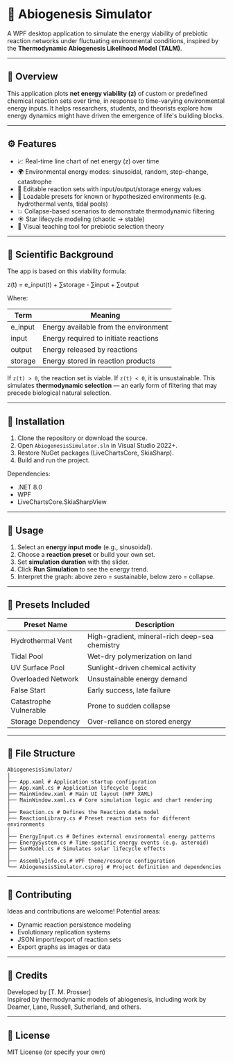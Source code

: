 # 🔬 Abiogenesis Simulator

A WPF desktop application to simulate the energy viability of prebiotic reaction networks under fluctuating environmental conditions, inspired by the **Thermodynamic Abiogenesis Likelihood Model (TALM)**.

---

## 📘 Overview

This application plots **net energy viability (z)** of custom or predefined chemical reaction sets over time, in response to time-varying environmental energy inputs. It helps researchers, students, and theorists explore how energy dynamics might have driven the emergence of life's building blocks.

---

## ⚙️ Features

- 📈 Real-time line chart of net energy (z) over time  
- 🌍 Environmental energy modes: sinusoidal, random, step-change, catastrophe  
- 🧪 Editable reaction sets with input/output/storage energy values  
- 🔁 Loadable presets for known or hypothesized environments (e.g. hydrothermal vents, tidal pools)  
- 💥 Collapse-based scenarios to demonstrate thermodynamic filtering  
- ☀️ Star lifecycle modeling (chaotic → stable)  
- 🧠 Visual teaching tool for prebiotic selection theory

---

## 🔬 Scientific Background

The app is based on this viability formula:

z(t) = e_input(t) + ∑storage - ∑input + ∑output


Where:

| Term      | Meaning                                    |
|-----------|--------------------------------------------|
| e_input   | Energy available from the environment      |
| input     | Energy required to initiate reactions      |
| output    | Energy released by reactions               |
| storage   | Energy stored in reaction products         |

If `z(t) > 0`, the reaction set is viable. If `z(t) < 0`, it is unsustainable. This simulates **thermodynamic selection** — an early form of filtering that may precede biological natural selection.

---

## 🚀 Installation

1. Clone the repository or download the source.
2. Open `AbiogenesisSimulator.sln` in Visual Studio 2022+.
3. Restore NuGet packages (LiveChartsCore, SkiaSharp).
4. Build and run the project.

Dependencies:
- .NET 8.0
- WPF
- LiveChartsCore.SkiaSharpView

---

## 🧪 Usage

1. Select an **energy input mode** (e.g., sinusoidal).
2. Choose a **reaction preset** or build your own set.
3. Set **simulation duration** with the slider.
4. Click **Run Simulation** to see the energy trend.
5. Interpret the graph: above zero = sustainable, below zero = collapse.

---

## 📂 Presets Included

| Preset Name            | Description                                     |
|------------------------|-------------------------------------------------|
| Hydrothermal Vent      | High-gradient, mineral-rich deep-sea chemistry |
| Tidal Pool             | Wet-dry polymerization on land                 |
| UV Surface Pool        | Sunlight-driven chemical activity              |
| Overloaded Network     | Unsustainable energy demand                    |
| False Start            | Early success, late failure                    |
| Catastrophe Vulnerable | Prone to sudden collapse                       |
| Storage Dependency     | Over-reliance on stored energy                 |

---

## 📁 File Structure

```
AbiogenesisSimulator/
│
├── App.xaml # Application startup configuration
├── App.xaml.cs # Application lifecycle logic
├── MainWindow.xaml # Main UI layout (WPF XAML)
├── MainWindow.xaml.cs # Core simulation logic and chart rendering
│
├── Reaction.cs # Defines the Reaction data model
├── ReactionLibrary.cs # Preset reaction sets for different environments
│
├── EnergyInput.cs # Defines external environmental energy patterns
├── EnergySystem.cs # Time-specific energy events (e.g. asteroid)
├── SunModel.cs # Simulates solar lifecycle effects
│
├── AssemblyInfo.cs # WPF theme/resource configuration
└── AbiogenesisSimulator.csproj # Project definition and dependencies
```

---

## 🤝 Contributing

Ideas and contributions are welcome! Potential areas:
- Dynamic reaction persistence modeling
- Evolutionary replication systems
- JSON import/export of reaction sets
- Export graphs as images or data

---

## 🧠 Credits

Developed by [T. M. Prosser]  
Inspired by thermodynamic models of abiogenesis, including work by Deamer, Lane, Russell, Sutherland, and others.

---

## 📜 License

MIT License (or specify your own)

